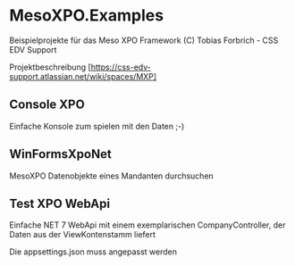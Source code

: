 # MesoXPO.Examples

Beispielprojekte für das Meso XPO Framework
(C) Tobias Forbrich - CSS EDV Support

Projektbeschreibung [https://css-edv-support.atlassian.net/wiki/spaces/MXP]

## Console XPO

Einfache Konsole zum spielen mit den Daten ;-)

## WinFormsXpoNet

MesoXPO Datenobjekte eines Mandanten durchsuchen

## Test XPO WebApi

Einfache NET 7 WebApi mit einem exemplarischen CompanyController, der Daten aus der ViewKontenstamm liefert

Die appsettings.json muss angepasst werden
